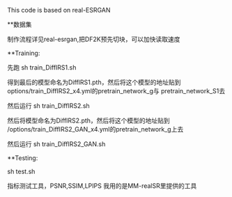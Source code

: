 This code is based on real-ESRGAN

**数据集

制作流程详见real-esrgan,把DF2K预先切块，可以加快读取速度

**Training:

先跑
sh train_DiffIRS1.sh

得到最后的模型命名为DiffIRS1.pth，然后将这个模型的地址贴到
options/train_DiffIRS2_x4.yml的pretrain_network_g与 pretrain_network_S1去

然后运行
sh train_DiffIRS2.sh

然后将模型命名为DiffIRS2.pth，然后将这个模型的地址贴到
/options/train_DiffIRS2_GAN_x4.yml的pretrain_network_g上去

然后运行
sh train_DiffIRS2_GAN.sh

**Testing:

sh test.sh

指标测试工具，PSNR,SSIM,LPIPS 我用的是MM-realSR里提供的工具